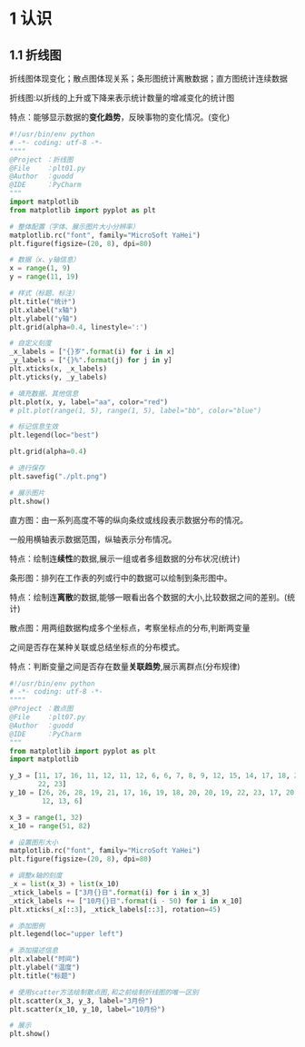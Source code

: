 # 1 认识

## 1.1 折线图

折线图体现变化；散点图体现关系；条形图统计离散数据；直方图统计连续数据

折线图:以折线的上升或下降来表示统计数量的增减变化的统计图

特点：能够显示数据的**变化趋势**，反映事物的变化情况。(变化)

```python
#!/usr/bin/env python
# -*- coding: utf-8 -*-
""""
@Project ：折线图
@File    ：plt01.py
@Author  ：guodd
@IDE     ：PyCharm
"""
import matplotlib
from matplotlib import pyplot as plt

# 整体配置（字体、展示图片大小分辨率）
matplotlib.rc("font", family="MicroSoft YaHei")
plt.figure(figsize=(20, 8), dpi=80)

# 数据（x、y轴信息）
x = range(1, 9)
y = range(11, 19)

# 样式（标题、标注）
plt.title("统计")
plt.xlabel("x轴")
plt.ylabel("y轴")
plt.grid(alpha=0.4, linestyle=':')

# 自定义刻度
_x_labels = ["{}岁".format(i) for i in x]
_y_labels = ["{}%".format(j) for j in y]
plt.xticks(x, _x_labels)
plt.yticks(y, _y_labels)

# 填充数据、其他信息
plt.plot(x, y, label="aa", color="red")
# plt.plot(range(1, 5), range(1, 5), label="bb", color="blue")

# 标记信息生效
plt.legend(loc="best")

plt.grid(alpha=0.4)

# 进行保存
plt.savefig("./plt.png")

# 展示图片
plt.show()

```



直方图：由一系列高度不等的纵向条纹或线段表示数据分布的情况。 

一般用横轴表示数据范围，纵轴表示分布情况。

特点：绘制连**续性**的数据,展示一组或者多组数据的分布状况(统计)



条形图：排列在工作表的列或行中的数据可以绘制到条形图中。

特点：绘制连**离散**的数据,能够一眼看出各个数据的大小,比较数据之间的差别。(统计)



散点图：用两组数据构成多个坐标点，考察坐标点的分布,判断两变量

之间是否存在某种关联或总结坐标点的分布模式。

特点：判断变量之间是否存在数量**关联趋势**,展示离群点(分布规律)

```python
#!/usr/bin/env python
# -*- coding: utf-8 -*-
""""
@Project ：散点图
@File    ：plt07.py
@Author  ：guodd
@IDE     ：PyCharm
"""
from matplotlib import pyplot as plt
import matplotlib

y_3 = [11, 17, 16, 11, 12, 11, 12, 6, 6, 7, 8, 9, 12, 15, 14, 17, 18, 21, 16, 17, 20, 14, 15, 15, 15, 19, 21, 22, 22,
       22, 23]
y_10 = [26, 26, 28, 19, 21, 17, 16, 19, 18, 20, 20, 19, 22, 23, 17, 20, 21, 20, 22, 15, 11, 15, 5, 13, 17, 10, 11, 13,
        12, 13, 6]

x_3 = range(1, 32)
x_10 = range(51, 82)

# 设置图形大小
matplotlib.rc("font", family="MicroSoft YaHei")
plt.figure(figsize=(20, 8), dpi=80)

# 调整x轴的刻度
_x = list(x_3) + list(x_10)
_xtick_labels = ["3月{}日".format(i) for i in x_3]
_xtick_labels += ["10月{}日".format(i - 50) for i in x_10]
plt.xticks(_x[::3], _xtick_labels[::3], rotation=45)

# 添加图例
plt.legend(loc="upper left")

# 添加描述信息
plt.xlabel("时间")
plt.ylabel("温度")
plt.title("标题")

# 使用scatter方法绘制散点图,和之前绘制折线图的唯一区别
plt.scatter(x_3, y_3, label="3月份")
plt.scatter(x_10, y_10, label="10月份")

# 展示
plt.show()

```

